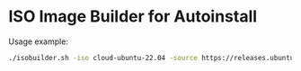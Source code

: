# ISO Image Builder for Autoinstall

Usage example:

```bash
./isobuilder.sh -iso cloud-ubuntu-22.04 -source https://releases.ubuntu.com/22.04/ubuntu-22.04.5-live-server-amd64.iso
```
